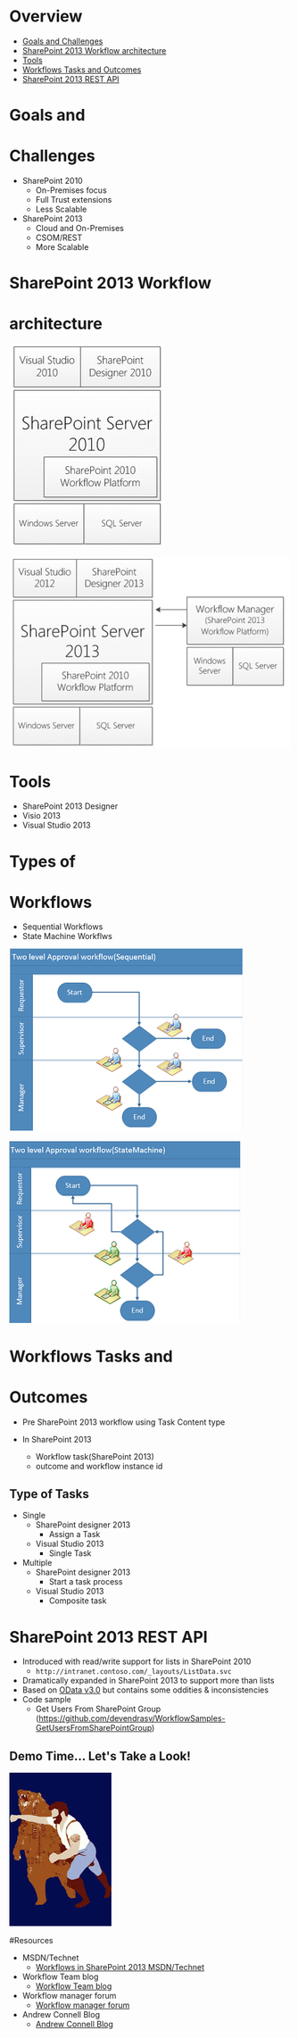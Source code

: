 Overview
========
- [Goals and Challenges](#Goals-and-Challenges)
- [SharePoint 2013 Workflow architecture](#SharePoint-2013-Workflow-architecture)
- [Tools](#Tools)
- [Workflows Tasks and Outcomes](#Workflows-Tasks-and-Outcomes)
- [SharePoint 2013 REST API](#sharepoint-2013-rest-api)



Goals and
========== 
Challenges
===========
- SharePoint 2010
	- On-Premises focus
	- Full Trust extensions
	- Less Scalable
- SharePoint 2013
	- Cloud and  On-Premises
	- CSOM/REST
	- More Scalable



SharePoint 2013 Workflow 
========================
architecture
=============
![SP2010](img/SP2010.png)


![SP2013](img/SP2013.png)




Tools
=======
- SharePoint 2013 Designer
- Visio 2013
- Visual Studio 2013



 
Types of
========
Workflows
=========
- Sequential Workflows
- State Machine Workflws

![Sequential](img/sequential.png)


![StateMachine](img/StateMachine.png)



Workflows Tasks and
===================
Outcomes
=========
- Pre SharePoint 2013 workflow using Task Content type

- In SharePoint 2013 
	- Workflow task(SharePoint 2013)
	- outcome and workflow instance id



Type of Tasks
-------------
- Single
	- SharePoint designer 2013
		- Assign a Task
	- Visual Studio 2013
		- Single Task
- Multiple
	- SharePoint designer 2013
		- Start a task process
	- Visual Studio 2013
		- Composite task



SharePoint 2013 REST API
========================
- Introduced with read/write support for lists in SharePoint 2010
  - `http://intranet.contoso.com/_layouts/ListData.svc`
- Dramatically expanded in SharePoint 2013 to support more than lists
- Based on [OData v3.0](http://www.odata.org/documentation/odata-version-3-0/) but contains some oddities & inconsistencies
- Code sample  
	- Get Users From SharePoint Group (https://github.com/devendrasv/WorkflowSamples-GetUsersFromSharePointGroup)



Demo Time... Let's Take a Look!
-------------------------------
![demo time](img/punchbear.jpeg)



#Resources
- MSDN/Technet
  - [Workflows in SharePoint 2013 MSDN/Technet](http://technet.microsoft.com/en-us/library/jj227177%28v=office.15%29.aspx)
- Workflow Team blog
  - [Workflow Team blog](http://blogs.msdn.com/b/workflowteam/)
- Workflow manager forum
  - [Workflow manager forum](https://social.msdn.microsoft.com/Forums/office/en-US/home?forum=wflmgr/)
- Andrew Connell Blog
  - [Andrew Connell Blog](http://andrewconnell.com/)

